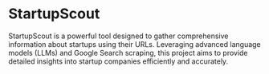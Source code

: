 # StartupScout
StartupScout is a powerful tool designed to gather comprehensive information about startups using their URLs. Leveraging advanced language models (LLMs) and Google Search scraping, this project aims to provide detailed insights into startup companies efficiently and accurately.
